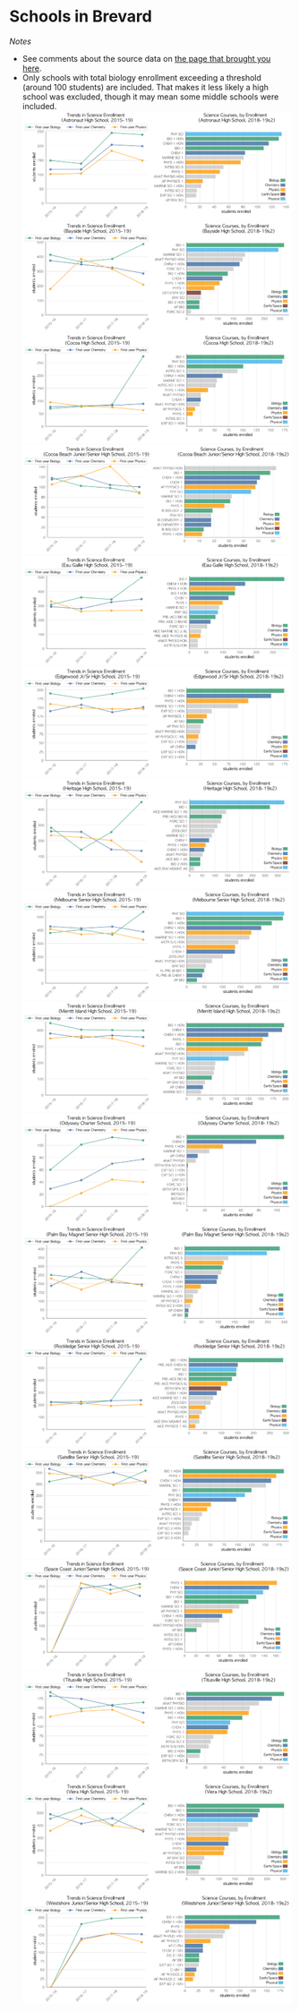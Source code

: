 # Schools in Brevard  
*Notes*
- See comments about the source data on [the page that brought you here](https://adamlamee.github.io/FL-K12-analyses/plots/District_pages/Brevard.html).  
- Only schools with total biology enrollment exceeding a threshold (around 100 students) are included. That makes it less likely a high school was excluded, though it may mean some middle schools were included.  
![](../School_plots/BREVARD/ASTRONAUT.png)
![](../School_plots/BREVARD/BAYSIDE.png)
![](../School_plots/BREVARD/COCOA.png)
![](../School_plots/BREVARD/COCOA_BEAC.png)
![](../School_plots/BREVARD/EAU_GALLIE.png)
![](../School_plots/BREVARD/EDGEWOOD_J.png)
![](../School_plots/BREVARD/HERITAGE.png)
![](../School_plots/BREVARD/MELBOURNE_.png)
![](../School_plots/BREVARD/MERRITT_IS.png)
![](../School_plots/BREVARD/ODYSSEY_CH.png)
![](../School_plots/BREVARD/PALM_BAY_M.png)
![](../School_plots/BREVARD/ROCKLEDGE_.png)
![](../School_plots/BREVARD/SATELLITE_.png)
![](../School_plots/BREVARD/SPACE_COAS.png)
![](../School_plots/BREVARD/TITUSVILLE.png)
![](../School_plots/BREVARD/VIERA.png)
![](../School_plots/BREVARD/WESTSHORE_.png)
